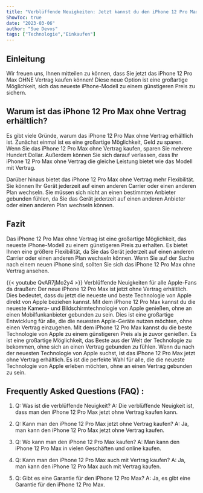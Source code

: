 ```yaml
---
title: "Verblüffende Neuigkeiten: Jetzt kannst du den iPhone 12 Pro Max OHNE Vertrag kaufen!"
ShowToc: true 
date: "2023-03-06"
author: "Sue Devos" 
tags: ["Technologie","Einkaufen"]
---
```

## Einleitung
Wir freuen uns, Ihnen mitteilen zu können, dass Sie jetzt das iPhone 12 Pro Max OHNE Vertrag kaufen können! Diese neue Option ist eine großartige Möglichkeit, sich das neueste iPhone-Modell zu einem günstigeren Preis zu sichern.

## Warum ist das iPhone 12 Pro Max ohne Vertrag erhältlich?

Es gibt viele Gründe, warum das iPhone 12 Pro Max ohne Vertrag erhältlich ist. Zunächst einmal ist es eine großartige Möglichkeit, Geld zu sparen. Wenn Sie das iPhone 12 Pro Max ohne Vertrag kaufen, sparen Sie mehrere Hundert Dollar. Außerdem können Sie sich darauf verlassen, dass Ihr iPhone 12 Pro Max ohne Vertrag die gleiche Leistung bietet wie das Modell mit Vertrag.

Darüber hinaus bietet das iPhone 12 Pro Max ohne Vertrag mehr Flexibilität. Sie können Ihr Gerät jederzeit auf einen anderen Carrier oder einen anderen Plan wechseln. Sie müssen sich nicht an einen bestimmten Anbieter gebunden fühlen, da Sie das Gerät jederzeit auf einen anderen Anbieter oder einen anderen Plan wechseln können.

## Fazit

Das iPhone 12 Pro Max ohne Vertrag ist eine großartige Möglichkeit, das neueste iPhone-Modell zu einem günstigeren Preis zu erhalten. Es bietet Ihnen eine größere Flexibilität, da Sie das Gerät jederzeit auf einen anderen Carrier oder einen anderen Plan wechseln können. Wenn Sie auf der Suche nach einem neuen iPhone sind, sollten Sie sich das iPhone 12 Pro Max ohne Vertrag ansehen.

{{< youtube QvAR7jMo2y4 >}} 
Verblüffende Neuigkeiten für alle Apple-Fans da draußen: Der neue iPhone 12 Pro Max ist jetzt ohne Vertrag erhältlich. Dies bedeutet, dass du jetzt die neueste und beste Technologie von Apple direkt von Apple beziehen kannst. Mit dem iPhone 12 Pro Max kannst du die neueste Kamera- und Bildschirmtechnologie von Apple genießen, ohne an einen Mobilfunkanbieter gebunden zu sein. Dies ist eine großartige Entwicklung für alle, die die neuesten Apple-Geräte nutzen möchten, ohne einen Vertrag einzugehen. Mit dem iPhone 12 Pro Max kannst du die beste Technologie von Apple zu einem günstigeren Preis als je zuvor genießen. Es ist eine großartige Möglichkeit, das Beste aus der Welt der Technologie zu bekommen, ohne sich an einen Vertrag gebunden zu fühlen. Wenn du nach der neuesten Technologie von Apple suchst, ist das iPhone 12 Pro Max jetzt ohne Vertrag erhältlich. Es ist die perfekte Wahl für alle, die die neueste Technologie von Apple erleben möchten, ohne an einen Vertrag gebunden zu sein.

## Frequently Asked Questions (FAQ) :
1. Q: Was ist die verblüffende Neuigkeit? 
A: Die verblüffende Neuigkeit ist, dass man den iPhone 12 Pro Max jetzt ohne Vertrag kaufen kann.

2. Q: Kann man den iPhone 12 Pro Max jetzt ohne Vertrag kaufen? 
A: Ja, man kann den iPhone 12 Pro Max jetzt ohne Vertrag kaufen.

3. Q: Wo kann man den iPhone 12 Pro Max kaufen? 
A: Man kann den iPhone 12 Pro Max in vielen Geschäften und online kaufen.

4. Q: Kann man den iPhone 12 Pro Max auch mit Vertrag kaufen? 
A: Ja, man kann den iPhone 12 Pro Max auch mit Vertrag kaufen.

5. Q: Gibt es eine Garantie für den iPhone 12 Pro Max? 
A: Ja, es gibt eine Garantie für den iPhone 12 Pro Max.


